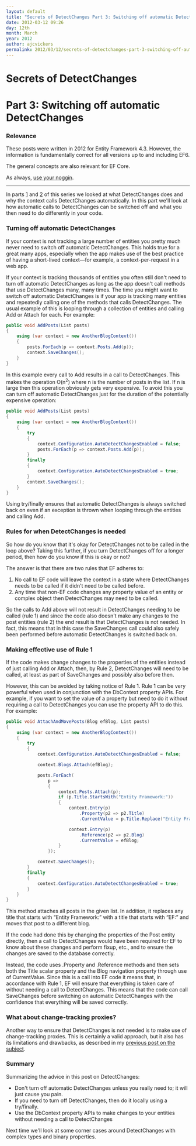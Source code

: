 ```yaml
---
layout: default
title: "Secrets of DetectChanges Part 3: Switching off automatic DetectChanges"
date: 2012-03-12 09:26
day: 12th
month: March
year: 2012
author: ajcvickers
permalink: 2012/03/12/secrets-of-detectchanges-part-3-switching-off-automatic-detectchanges/
---
```


# Secrets of DetectChanges
# Part 3: Switching off automatic DetectChanges

### Relevance

These posts were written in 2012 for Entity Framework 4.3.
However, the information is fundamentally correct for all versions up to and including EF6.

The general concepts are also relevant for EF Core.

As always, [use your noggin](/noggin/).

---

In parts <a href="/2012/03/10/secrets-of-detectchanges-part-1-what-does-detectchanges-do/">1</a> and <a href="/2012/03/11/secrets-of-detectchanges-part-2-when-is-detectchanges-called-automatically/">2</a> of this series we looked at what DetectChanges does and why the context calls DetectChanges automatically. In this part we'll look at how automatic calls to DetectChanges can be switched off and what you then need to do differently in your code.
<h3>
Turning off automatic DetectChanges</h3>
If your context is not tracking a large number of entities you pretty much never need to switch off automatic DetectChanges. This holds true for a great many apps, especially when the app makes use of the best practice of having a short-lived context—for example, a context-per-request in a web app.

If your context is tracking thousands of entities you often still don't need to turn off automatic DetectChanges as long as the app doesn't call methods that use DetectChanges many, many times. The time you might want to switch off automatic DetectChanges is if your app is tracking many entities and repeatedly calling one of the methods that calls DetectChanges. The usual example of this is looping through a collection of entities and calling Add or Attach for each. For example:

``` c#
public void AddPosts(List posts)
{
    using (var context = new AnotherBlogContext())
    {
        posts.ForEach(p => context.Posts.Add(p));
        context.SaveChanges();
    }
}
```

In this example every call to Add results in a call to DetectChanges. This makes the operation O(n<sup>2</sup>) where n is the number of posts in the list. If n is large then this operation obviously gets very expensive. To avoid this you can turn off automatic DetectChanges just for the duration of the potentially expensive operation:

``` c#
public void AddPosts(List posts)
{
    using (var context = new AnotherBlogContext())
    {
        try
        {
            context.Configuration.AutoDetectChangesEnabled = false;
            posts.ForEach(p => context.Posts.Add(p));
        }
        finally
        {
            context.Configuration.AutoDetectChangesEnabled = true;
        }
        context.SaveChanges();
    }
}
```

Using try/finally ensures that automatic DetectChanges is always switched back on even if an exception is thrown when looping through the entities and calling Add.
<h3>Rules for when DetectChanges is needed</h3>
So how do you know that it's okay for DetectChanges not to be called in the loop above? Taking this further, if you turn DetectChanges off for a longer period, then how do you know if this is okay or not?

The answer is that there are two rules that EF adheres to:
<ol>
	<li>No call to EF code will leave the context in a state where DetectChanges needs to be called if it didn't need to be called before.</li>
	<li>Any time that non-EF code changes any property value of an entity or complex object then DetectChanges may need to be called.</li>
</ol>
So the calls to Add above will not result in DetectChanges needing to be called (rule 1) and since the code also doesn't make any changes to the post entities (rule 2) the end result is that DetectChanges is not needed. In fact, this means that in this case the SaveChanges call could also safely been performed before automatic DetectChanges is switched back on.
<h3>Making effective use of Rule 1</h3>
If the code makes change changes to the properties of the entities instead of just calling Add or Attach, then, by Rule 2, DetectChanges will need to be called, at least as part of SaveChanges and possibly also before then.

However, this can be avoided by taking notice of Rule 1. Rule 1 can be very powerful when used in conjunction with the DbContext property APIs. For example, if you want to set the value of a property but need to do it without requiring a call to DetectChanges you can use the property API to do this. For example:

``` c#
public void AttachAndMovePosts(Blog efBlog, List posts)
{
    using (var context = new AnotherBlogContext())
    {
        try
        {
            context.Configuration.AutoDetectChangesEnabled = false;

            context.Blogs.Attach(efBlog);

            posts.ForEach(
                p =>
                {
                    context.Posts.Attach(p);
                    if (p.Title.StartsWith("Entity Framework:"))
                    {
                        context.Entry(p)
                            .Property(p2 => p2.Title)
                            .CurrentValue = p.Title.Replace("Entity Framework:", "EF:");

                        context.Entry(p)
                            .Reference(p2 => p2.Blog)
                            .CurrentValue = efBlog;
                    }
                });

            context.SaveChanges();
        }
        finally
        {
            context.Configuration.AutoDetectChangesEnabled = true;
        }
    }
}
```

This method attaches all posts in the given list. In addition, it replaces any title that starts with “Entity Framework:” with a title that starts with “EF:” and moves that post to a different blog.

If the code had done this by changing the properties of the Post entity directly, then a call to DetectChanges would have been required for EF to know about these changes and perform fixup, etc., and to ensure the changes are saved to the database correctly.

Instead, the code uses .Property and .Reference methods and then sets both the Title scalar property and the Blog navigation property through use of CurrentValue. Since this is a call into EF code it means that, in accordance with Rule 1, EF will ensure that everything is taken care of without needing a call to DetectChanges. This means that the code can call SaveChanges before switching on automatic DetectChanges with the confidence that everything will be saved correctly.
<h3>What about change-tracking proxies?</h3>
Another way to ensure that DetectChanges is not needed is to make use of change-tracking proxies. This is certainly a valid approach, but it also has its limitations and drawbacks, as described in my <a href="/2011/12/05/should-you-use-entity-framework-change-tracking-proxies/">previous post on the subject</a>.
<h3>Summary</h3>
Summarizing the advice in this post on DetectChanges:
<ul>
	<li>Don't turn off automatic DetectChanges unless you really need to; it will just cause you pain.</li>
	<li>If you need to turn off DetectChanges, then do it locally using a try/finally.</li>
	<li>Use the DbContext property APIs to make changes to your entities without needing a call to DetectChanges</li>
</ul>
Next time we'll look at some corner cases around DetectChanges with complex types and binary properties.
